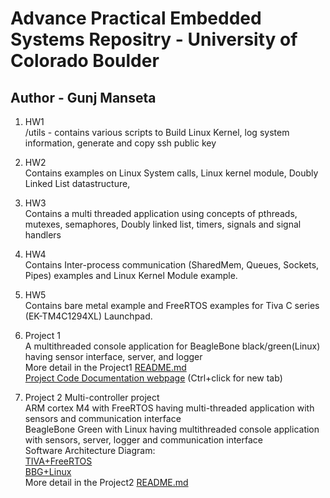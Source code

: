 # Advance Practical Embedded Systems Repositry - University of Colorado Boulder #
## Author - Gunj Manseta

1. HW1   
  /utils - contains various scripts to Build Linux Kernel, log system information, generate and copy ssh public key 
  
  
2. HW2  
  Contains examples on Linux System calls, Linux kernel module, Doubly Linked List datastructure, 
  
3. HW3   
  Contains a multi threaded application using concepts of pthreads, mutexes, semaphores, Doubly linked list, timers, signals and signal handlers

4. HW4  
  Contains Inter-process communication (SharedMem, Queues, Sockets, Pipes) examples and Linux Kernel Module example.  
  
5. HW5  
  Contains bare metal example and FreeRTOS examples for Tiva C series (EK-TM4C1294XL) Launchpad.  
  
6. Project 1  
  A multithreaded console application for BeagleBone black/green(Linux) having sensor interface, server, and logger  
  More detail in the Project1 [README.md](Project1/README.md)   
  [Project Code Documentation webpage](http://htmlpreview.github.io/?https://github.com/mansetagunj/ECEN-5013/blob/master/Project1/documentation/doxygenfiles.d/html/index.html "Documentation WebPage") (Ctrl+click for new tab)   
  
7. Project 2 
  Multi-controller project   
  ARM cortex M4 with FreeRTOS having multi-threaded application with sensors and communication interface   
  BeagleBone Green with Linux having multithreaded console application with sensors, server, logger and communication interface   
  Software Architecture Diagram:      
    [TIVA+FreeRTOS](Project2/Project_TIVA_Arch.jpg)   
    [BBG+Linux](Project2/Project_BBG_Arch.jpg)   
  More detail in the Project2 [README.md](Project2/README.md)   
